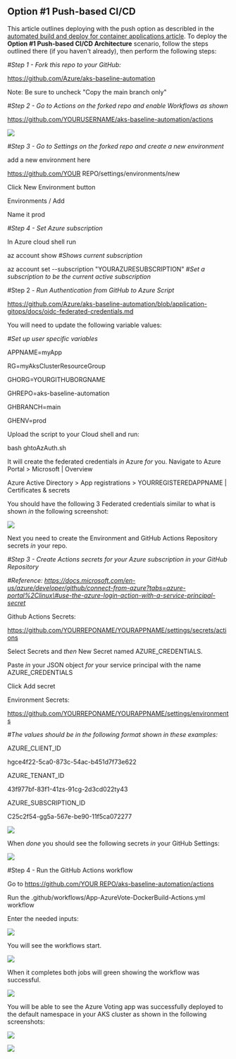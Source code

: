 ## Option \#1 Push-based CI/CD

This article outlines deploying with the push option as describled in the [automated build and deploy for container applications article](../app-automated-build-devops-gitops.md). To deploy the **Option \#1 Push-based CI/CD Architecture** scenario, follow the steps outlined there (if you haven't already), then perform the following steps:

*\#Step 1 - Fork this repo to your GitHub:*

https://github.com/Azure/aks-baseline-automation

Note: Be sure to uncheck "Copy the main branch only"

*\#Step 2 - Go to Actions on the forked repo and enable Workflows as shown*

<https://github.com/YOURUSERNAME/aks-baseline-automation/actions>

![](media/c2a38551af1c5f6f86944cedc5fd660a.png)

*\#Step 3 - Go to Settings on the forked repo and create a new environment*

add a new environment here

https://github.com/YOUR REPO/settings/environments/new

Click New Environment button

Environments / Add

Name it prod

*\#Step 4 - Set Azure subscription*

In Azure cloud shell run

az account show *\#Shows current subscription*

az account set --subscription "YOURAZURESUBSCRIPTION" *\#Set a subscription to be the current active subscription*

\#Step 2 - *Run Authentication from GitHub to Azure Script*

https://github.com/Azure/aks-baseline-automation/blob/application-gitops/docs/oidc-federated-credentials.md

You will need to update the following variable values:

*\#Set up user specific variables*

APPNAME=myApp

RG=myAksClusterResourceGroup

GHORG=YOURGITHUBORGNAME

GHREPO=aks-baseline-automation

GHBRANCH=main

GHENV=prod

Upload the script to your Cloud shell and run:

bash ghtoAzAuth.sh

It will create the federated credentials *in* Azure *for* you. Navigate to Azure Portal \> Microsoft \| Overview

Azure Active Directory \> App registrations \> YOURREGISTEREDAPPNAME \| Certificates & secrets

You should have the following 3 Federated credentials similar to what is shown *in* the following screenshot:

![](media/0664a3dd619ba6e98b475b29856e6c57.png)

Next you need to create the Environment and GitHub Actions Repository secrets *in* your repo.

*\#Step 3 - Create Actions secrets for your Azure subscription in your GitHub Repository*

*\#Reference: https://docs.microsoft.com/en-us/azure/developer/github/connect-from-azure?tabs=azure-portal%2Clinux\#use-the-azure-login-action-with-a-service-principal-secret*

Github Actions Secrets:

https://github.com/YOURREPONAME/YOURAPPNAME/settings/secrets/actions

Select Secrets and *then* New Secret named AZURE_CREDENTIALS.

Paste *in* your JSON object *for* your service principal with the name AZURE_CREDENTIALS

Click Add secret

Environment Secrets:

<https://github.com/YOURREPONAME/YOURAPPNAME/settings/environments>

*\#The values should be in the following format shown in these examples:*

AZURE_CLIENT_ID

hgce4f22-5ca0-873c-54ac-b451d7f73e622

AZURE_TENANT_ID

43f977bf-83f1-41zs-91cg-2d3cd022ty43

AZURE_SUBSCRIPTION_ID

C25c2f54-gg5a-567e-be90-11f5ca072277

![](media/8d8f1c7aa2aadd4720e777e15ecff20c.png)

When *done* you should see the following secrets *in* your GitHub Settings:

![](media/16c05d730bb2da88d408dbcbd083ff4c.png)

\#Step 4 - Run the GitHub Actions workflow

Go to [https://github.com/YOUR REPO/aks-baseline-automation/actions](https://github.com/YOUR%20REPO/aks-baseline-automation/actions)

Run the .github/workflows/App-AzureVote-DockerBuild-Actions.yml workflow

Enter the needed inputs:

![](media/dfd1175c0b334580801b256767d6219f.png)

You will see the workflows start.

![](media/4e7482d9ef0a688cd8102829b99d6e98.png)

When it completes both jobs will green showing the workflow was successful.

![](media/d8ac3926152f7621c2bf05374ff861af.png)

You will be able to see the Azure Voting app was successfully deployed to the default namespace in your AKS cluster as shown in the following screenshots:

![](media/cc3c3a48c75e3c6824849ae511fcbe86.png)

![](media/0ba23d333d40a6487ab7fdb656cbffb1.png)